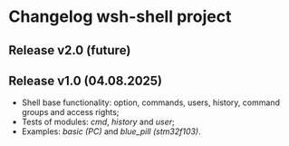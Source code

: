 # Changelog wsh-shell project

## Release v2.0 (future)

## Release v1.0 (04.08.2025)

- Shell base functionality: option, commands, users, history, command groups and access rights;
- Tests of modules: *cmd*, *history* and *user*;
- Examples: *basic (PC)* and *blue_pill (stm32f103)*.
